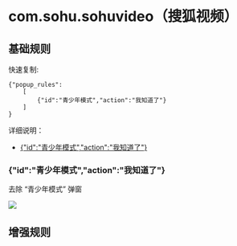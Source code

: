 # com.sohu.sohuvideo（搜狐视频）

## 基础规则

快速复制:
```
{"popup_rules":
    [
        {"id":"青少年模式","action":"我知道了"}
    ]
}
```
详细说明：
- [{"id":"青少年模式","action":"我知道了"}](#id青少年模式action我知道了)

### {"id":"青少年模式","action":"我知道了"}
去除 “青少年模式” 弹窗

![](./assets/青少年模式.jpg)

## 增强规则
